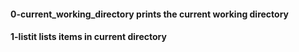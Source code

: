 #### 0-current_working_directory prints the current working directory
#### 1-listit lists items in current directory